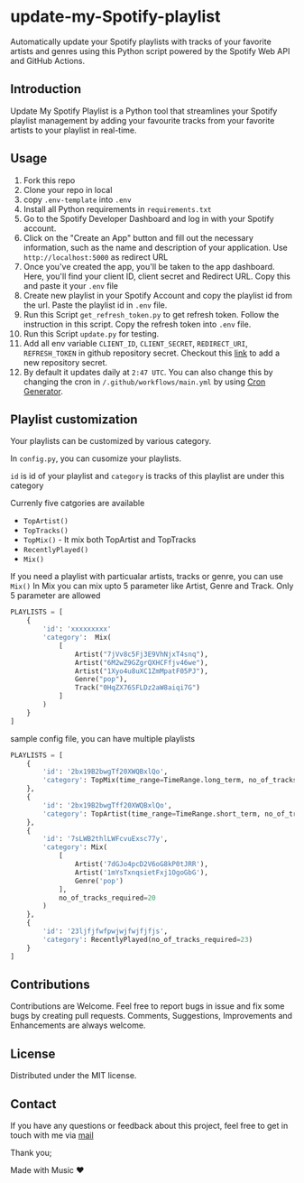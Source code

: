 # update-my-Spotify-playlist

Automatically update your Spotify playlists with tracks of your favorite artists and genres using this Python script powered by the Spotify Web API and GitHub Actions.

## Introduction

Update My Spotify Playlist is a Python tool that streamlines your Spotify playlist management by adding your favourite tracks from your favorite artists to your playlist in real-time.

## Usage

1. Fork this repo
2. Clone your repo in local
3. copy `.env-template` into `.env`
4. Install all Python requirements in `requirements.txt`
5. Go to the Spotify Developer Dashboard and log in with your Spotify account.
6. Click on the "Create an App" button and fill out the necessary information, such as the name and description of your application. Use `http://localhost:5000` as redirect URL
7. Once you've created the app, you'll be taken to the app dashboard. Here, you'll find your client ID, client secret and Redirect URL. Copy this and paste it your `.env` file
8. Create new playlist in your Spotify Account and copy the playlist id from the url. Paste the playlist id in `.env` file.
9. Run this Script `get_refresh_token.py` to get refresh token. Follow the instruction in this script. Copy the refresh token into `.env` file.
10. Run this Script `update.py` for testing.
11. Add all env variable `CLIENT_ID`, `CLIENT_SECRET`, `REDIRECT_URI`, `REFRESH_TOKEN` in github repository secret. Checkout this [link](https://docs.github.com/en/actions/reference/encrypted-secrets) to add a new repository secret.
12. By default it updates daily at `2:47 UTC`. You can also change this by changing the cron in `/.github/workflows/main.yml` by using [Cron Generator](https://crontab.guru/).

## Playlist customization

Your playlists can be customized by various category.

In `config.py`, you can cusomize your playlists.

`id` is id of your playlist and
`category` is tracks of this playlist are under this category

Currenly five catgories are available

- `TopArtist()`
- `TopTracks()`
- `TopMix()` - It mix both TopArtist and TopTracks
- `RecentlyPlayed()`
- `Mix()`

If you need a playlist with particualar artists, tracks or genre, you can use `Mix()`
In Mix you can mix upto 5 parameter like Artist, Genre and Track. Only 5 parameter are allowed

```python
PLAYLISTS = [
    {
        'id': 'xxxxxxxxx'
        'category':  Mix(
            [
                Artist("7jVv8c5Fj3E9VhNjxT4snq"),
                Artist("6M2wZ9GZgrQXHCFfjv46we"),
                Artist("1Xyo4u8uXC1ZmMpatF05PJ"),
                Genre("pop"),
                Track("0HqZX76SFLDz2aW8aiqi7G")
            ]
        )
    }
]
```

sample config file, you can have multiple playlists

```python
PLAYLISTS = [
    {
        'id': '2bx19B2bwgTf20XWQBxlQo',
        'category': TopMix(time_range=TimeRange.long_term, no_of_tracks_required=30)
    },
    {
        'id': '2bx19B2bwgTff20XWQBxlQo',
        'category': TopArtist(time_range=TimeRange.short_term, no_of_tracks_required=30)
    },
    {
        'id': '7sLWB2thlLWFcvuExsc77y',
        'category': Mix(
            [
                Artist('7dGJo4pcD2V6oG8kP0tJRR'),
                Artist('1mYsTxnqsietFxj1OgoGbG'),
                Genre('pop')
            ],
            no_of_tracks_required=20
        )
    },
    {
        'id': '23ljfjfwfpwjwjfwjfjfjs',
        'category': RecentlyPlayed(no_of_tracks_required=23)
    }
]
```

## Contributions

Contributions are Welcome. Feel free to report bugs in issue and fix some bugs by creating pull requests. Comments, Suggestions, Improvements and Enhancements are always welcome.

## License

Distributed under the MIT license.

## Contact

If you have any questions or feedback about this project, feel free to get in touch with me via [mail](yogeshin247@gmail.com)

Thank you;

Made with Music ❤️
